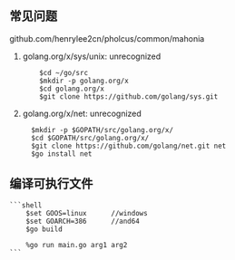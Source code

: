 
## 常见问题

github.com/henrylee2cn/pholcus/common/mahonia

1. golang.org/x/sys/unix: unrecognized
    ```shell
        $cd ~/go/src
        $mkdir -p golang.org/x
        $cd golang.org/x
        $git clone https://github.com/golang/sys.git
    ```
2. golang.org/x/net: unrecognized 
    ```shell
      $mkdir -p $GOPATH/src/golang.org/x/
      $cd $GOPATH/src/golang.org/x/
      $git clone https://github.com/golang/net.git net
      $go install net
    ```

## 编译可执行文件

    ```shell
        $set GOOS=linux      //windows
        $set GOARCH=386      //and64 
        $go build
        
        %go run main.go arg1 arg2
    ```
